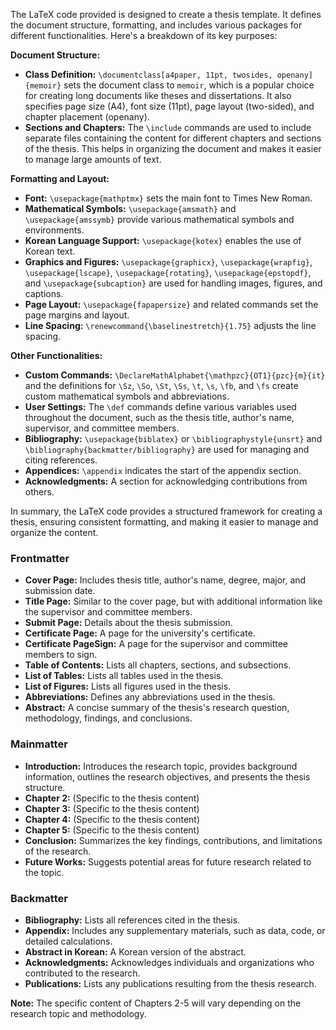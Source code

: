 The LaTeX code provided is designed to create a thesis template. It defines the document structure, formatting, and includes various packages for different functionalities. Here's a breakdown of its key purposes:

**Document Structure:**

* **Class Definition:** `\documentclass[a4paper, 11pt, twosides, openany]{memoir}` sets the document class to `memoir`, which is a popular choice for creating long documents like theses and dissertations. It also specifies page size (A4), font size (11pt), page layout (two-sided), and chapter placement (openany).
* **Sections and Chapters:** The `\include` commands are used to include separate files containing the content for different chapters and sections of the thesis. This helps in organizing the document and makes it easier to manage large amounts of text.

**Formatting and Layout:**

* **Font:** `\usepackage{mathptmx}` sets the main font to Times New Roman.
* **Mathematical Symbols:** `\usepackage{amsmath}` and `\usepackage{amssymb}` provide various mathematical symbols and environments.
* **Korean Language Support:** `\usepackage{kotex}` enables the use of Korean text.
* **Graphics and Figures:** `\usepackage{graphicx}`, `\usepackage{wrapfig}`, `\usepackage{lscape}`, `\usepackage{rotating}`, `\usepackage{epstopdf}`, and `\usepackage{subcaption}` are used for handling images, figures, and captions.
* **Page Layout:** `\usepackage{fapapersize}` and related commands set the page margins and layout.
* **Line Spacing:** `\renewcommand{\baselinestretch}{1.75}` adjusts the line spacing.

**Other Functionalities:**

* **Custom Commands:** `\DeclareMathAlphabet{\mathpzc}{OT1}{pzc}{m}{it}` and the definitions for `\Sz`, `\So`, `\St`, `\Ss`, `\t`, `\s`, `\fb`, and `\fs` create custom mathematical symbols and abbreviations.
* **User Settings:** The `\def` commands define various variables used throughout the document, such as the thesis title, author's name, supervisor, and committee members.
* **Bibliography:** `\usepackage{biblatex}` or `\bibliographystyle{unsrt}` and `\bibliography{backmatter/bibliography}` are used for managing and citing references.
* **Appendices:** `\appendix` indicates the start of the appendix section.
* **Acknowledgments:** A section for acknowledging contributions from others.

In summary, the LaTeX code provides a structured framework for creating a thesis, ensuring consistent formatting, and making it easier to manage and organize the content.


### Frontmatter
* **Cover Page:** Includes thesis title, author's name, degree, major, and submission date.
* **Title Page:** Similar to the cover page, but with additional information like the supervisor and committee members.
* **Submit Page:** Details about the thesis submission.
* **Certificate Page:**  A page for the university's certificate.
* **Certificate PageSign:**  A page for the supervisor and committee members to sign.
* **Table of Contents:** Lists all chapters, sections, and subsections.
* **List of Tables:** Lists all tables used in the thesis.
* **List of Figures:** Lists all figures used in the thesis.
* **Abbreviations:** Defines any abbreviations used in the thesis.
* **Abstract:** A concise summary of the thesis's research question, methodology, findings, and conclusions.

### Mainmatter
* **Introduction:** Introduces the research topic, provides background information, outlines the research objectives, and presents the thesis structure.
* **Chapter 2:** (Specific to the thesis content)
* **Chapter 3:** (Specific to the thesis content)
* **Chapter 4:** (Specific to the thesis content)
* **Chapter 5:** (Specific to the thesis content)
* **Conclusion:** Summarizes the key findings, contributions, and limitations of the research.
* **Future Works:** Suggests potential areas for future research related to the topic.

### Backmatter
* **Bibliography:** Lists all references cited in the thesis.
* **Appendix:** Includes any supplementary materials, such as data, code, or detailed calculations.
* **Abstract in Korean:** A Korean version of the abstract.
* **Acknowledgments:** Acknowledges individuals and organizations who contributed to the research.
* **Publications:** Lists any publications resulting from the thesis research.

**Note:** The specific content of Chapters 2-5 will vary depending on the research topic and methodology.


